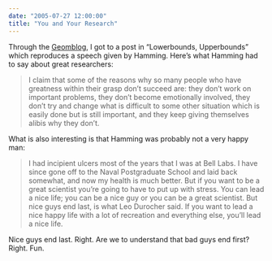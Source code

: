 ```yaml
---
date: "2005-07-27 12:00:00"
title: "You and Your Research"
---
```




Through the [Geomblog](http://blog.geomblog.org/2005/07/i-dont-want-to-know-that-much-about.html), I got to a post in &ldquo;Lowerbounds, Upperbounds&rdquo; which reproduces a speech given by Hamming. Here&rsquo;s what Hamming had to say about great researchers:

> I claim that some of the reasons why so many people who have greatness within their grasp don&rsquo;t succeed are: they don&rsquo;t work on important problems, they don&rsquo;t become emotionally involved, they don&rsquo;t try and change what is difficult to some other situation which is easily done but is still important, and they keep giving themselves alibis why they don&rsquo;t.


What is also interesting is that Hamming was probably not a very happy man:

>  I had incipient ulcers most of the years that I was at Bell Labs. I have since gone off to the Naval Postgraduate School and laid back somewhat, and now my health is much better. But if you want to be a great scientist you&rsquo;re going to have to put up with stress. You can lead a nice life; you can be a nice guy or you can be a great scientist. But nice guys end last, is what Leo Durocher said. If you want to lead a nice happy life with a lot of recreation and everything else, you&rsquo;ll lead a nice life.


Nice guys end last. Right. Are we to understand that bad guys end first? Right. Fun.

